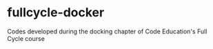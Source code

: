 # fullcycle-docker
Codes developed during the docking chapter of Code Education's Full Cycle course
